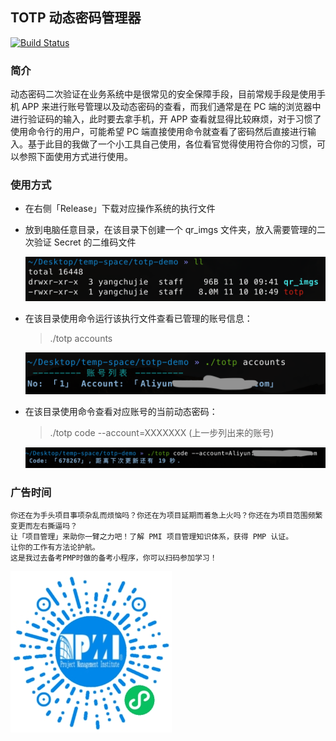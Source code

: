 ## TOTP 动态密码管理器

[![Build Status](https://dev.azure.com/yangchujie1/github-projects/_apis/build/status/chujieyang.totp?branchName=master)](https://dev.azure.com/yangchujie1/github-projects/_build/latest?definitionId=3&branchName=master)

### 简介

动态密码二次验证在业务系统中是很常见的安全保障手段，目前常规手段是使用手机 APP 来进行账号管理以及动态密码的查看，而我们通常是在 PC 端的浏览器中进行验证码的输入，此时要去拿手机，开 APP 查看就显得比较麻烦，对于习惯了使用命令行的用户，可能希望 PC 端直接使用命令就查看了密码然后直接进行输入。基于此目的我做了一个小工具自己使用，各位看官觉得使用符合你的习惯，可以参照下面使用方式进行使用。


### 使用方式

*   在右侧「Release」下载对应操作系统的执行文件

*   放到电脑任意目录，在该目录下创建一个 qr_imgs 文件夹，放入需要管理的二次验证 Secret 的二维码文件

    ![新建目录](./demo/1.png)

*   在该目录使用命令运行该执行文件查看已管理的账号信息：

    >   ./totp accounts

    ![查看账号信息](./demo/2.png)

*   在该目录使用命令查看对应账号的当前动态密码：

    >   ./totp code --account=XXXXXXX  (上一步列出来的账号)

    ![查看动态密码](./demo/3.png)


### 广告时间

    你还在为手头项目事项杂乱而烦恼吗？你还在为项目延期而着急上火吗？你还在为项目范围频繁变更而左右撕逼吗？
    让「项目管理」来助你一臂之力吧！了解 PMI 项目管理知识体系，获得 PMP 认证。
    让你的工作有方法论护航。
    这是我过去备考PMP时做的备考小程序，你可以扫码参加学习！

   ![查看动态密码](./demo/pmp.png) 
